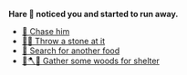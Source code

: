 **Hare 🐰 noticed you and started to run away.**

- [🏃 Chase him](7-2AA.md) 
- [🤾‍♂️ Throw a stone at it](7-2AB.md) 
- [🥣 Search for another food](7-3.md) 
- [🌳🪓⛺ Gather some woods for shelter](2.md)
